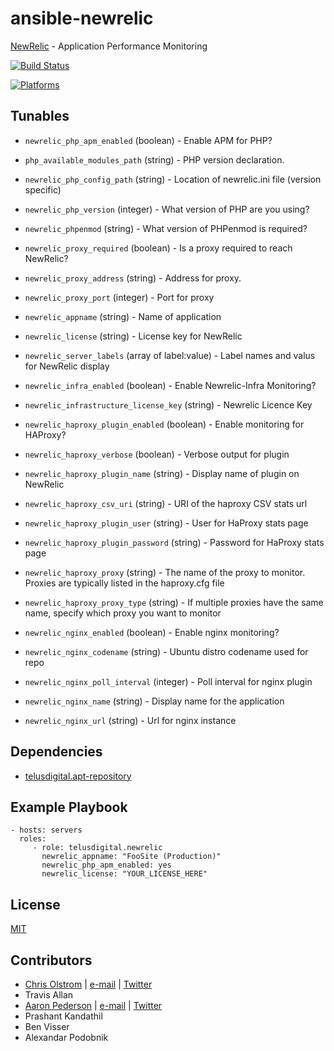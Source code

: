 # ansible-newrelic

[NewRelic](https://newrelic.com/) - Application Performance Monitoring

[![Build Status](https://travis-ci.org/telusdigital/ansible-newrelic.svg?branch=master)](https://travis-ci.org/telusdigital/ansible-newrelic)

[![Platforms](http://img.shields.io/badge/platforms-ubuntu-lightgrey.svg?style=flat)](#)

Tunables
--------
* `newrelic_php_apm_enabled` (boolean) - Enable APM for PHP?
* `php_available_modules_path` (string) - PHP version declaration.
* `newrelic_php_config_path` (string) - Location of newrelic.ini file (version specific)
* `newrelic_php_version` (integer) - What version of PHP are you using?
* `newrelic_phpenmod` (string) - What version of PHPenmod is required?

* `newrelic_proxy_required` (boolean) - Is a proxy required to reach NewRelic?
* `newrelic_proxy_address` (string) - Address for proxy.
* `newrelic_proxy_port` (integer) - Port for proxy
* `newrelic_appname` (string) - Name of application
* `newrelic_license` (string) - License key for NewRelic
* `newrelic_server_labels` (array of label:value) - Label names and valus for NewRelic display
* `newrelic_infra_enabled` (boolean) - Enable Newrelic-Infra Monitoring?
* `newrelic_infrastructure_license_key` (string) - Newrelic Licence Key

* `newrelic_haproxy_plugin_enabled` (boolean) - Enable monitoring for HAProxy?
* `newrelic_haproxy_verbose` (boolean) - Verbose output for plugin
* `newrelic_haproxy_plugin_name` (string) - Display name of plugin on NewRelic
* `newrelic_haproxy_csv_uri` (string) - URI of the haproxy CSV stats url
* `newrelic_haproxy_plugin_user` (string) - User for HaProxy stats page
* `newrelic_haproxy_plugin_password` (string) - Password for HaProxy stats page
* `newrelic_haproxy_proxy` (string) - The name of the proxy to monitor. Proxies are typically listed in the haproxy.cfg file
* `newrelic_haproxy_proxy_type` (string) - If multiple proxies have the same name, specify which proxy you want to monitor

* `newrelic_nginx_enabled` (boolean) - Enable nginx monitoring?
* `newrelic_nginx_codename` (string) - Ubuntu distro codename used for repo
* `newrelic_nginx_poll_interval` (integer) - Poll interval for nginx plugin
* `newrelic_nginx_name` (string) - Display name for the application
* `newrelic_nginx_url` (string) - Url for nginx instance

Dependencies
------------
* [telusdigital.apt-repository](https://github.com/telusdigital/ansible-apt-repository/)

Example Playbook
----------------
    - hosts: servers
      roles:
         - role: telusdigital.newrelic
           newrelic_appname: "FooSite (Production)"
           newrelic_php_apm_enabled: yes
           newrelic_license: "YOUR_LICENSE_HERE"

License
-------
[MIT](https://tldrlegal.com/license/mit-license)

Contributors
------------
* [Chris Olstrom](https://colstrom.github.io/) | [e-mail](mailto:chris@olstrom.com) | [Twitter](https://twitter.com/ChrisOlstrom)
* Travis Allan
* [Aaron Pederson](https://aaronpederson.github.io) | [e-mail](mailto:aaronpederson@gmail.com) | [Twitter](https://twitter.com/GunFuSamurai)
* Prashant Kandathil
* Ben Visser
* Alexandar Podobnik
